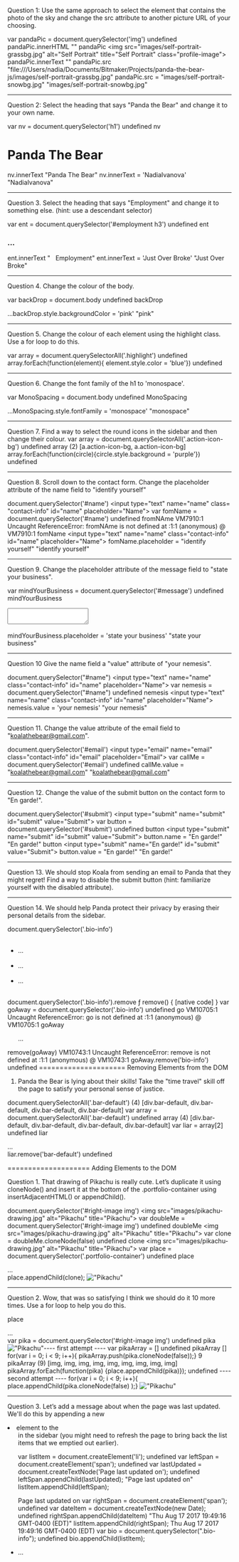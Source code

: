 
Question 1: Use the same approach to select the element that contains the photo of the sky and change the src attribute to another picture URL of your choosing.

var pandaPic = document.querySelector('img')
undefined
pandaPic.innerHTML
""
pandaPic
<img src=​"images/​self-portrait-grassbg.jpg" alt=​"Self Portrait" title=​"Self Portrait" class=​"profile-image">​
pandaPic.innerText
""
pandaPic.src
"file:///Users/nadia/Documents/Bitmaker/Projects/panda-the-bear-js/images/self-portrait-grassbg.jpg"
pandaPic.src = "images/self-portrait-snowbg.jpg"
"images/self-portrait-snowbg.jpg"
****
Question 2: Select the heading that says "Panda the Bear" and change it to your own name.

var nv = document.querySelector('h1')
undefined
nv
<h1 class=​"highlight">​Panda The Bear​</h1>​
nv.innerText
"Panda The Bear"
nv.innerText = 'NadiaIvanova'
"NadiaIvanova"

********

Question 3. Select the heading that says "Employment" and change it to something else. (hint: use a descendant selector)

var ent = document.querySelector('#employment h3')
undefined
ent
<h3 class=​"info-title">​…​</h3>​
ent.innerText
"   Employment"
ent.innerText = 'Just Over Broke'
"Just Over Broke"

********

Question 4. Change the colour of the body.

var backDrop = document.body
undefined
backDrop
<body>​…​</body>​
backDrop.style.backgroundColor = 'pink'
"pink"

********

Question 5. Change the colour of each element using the highlight class. Use a for loop to do this.

var array = document.querySelectorAll('.highlight')
undefined
array.forEach(function(element){ element.style.color = 'blue'})
undefined

******

Question 6. Change the font family of the h1 to 'monospace'.

var MonoSpacing = document.body
undefined
MonoSpacing
<body>​…​</body>​
MonoSpacing.style.fontFamily = 'monospace'
"monospace"

*******

Question 7. Find a way to select the round icons in the sidebar and then change their colour.
var array = document.querySelectorAll('.action-icon-bg')
undefined
array
(2) [a.action-icon-bg, a.action-icon-bg]
array.forEach(function(circle){circle.style.background = 'purple'})
undefined

*********

Question 8. Scroll down to the contact form. Change the placeholder attribute of the name field to "identify yourself"

document.querySelector('#name')
<input type=​"text" name=​"name" class=​"contact-info" id=​"name" placeholder=​"Name">​
var fomName = document.querySelector('#name')
undefined
fromNAme
VM7910:1 Uncaught ReferenceError: fromNAme is not defined
    at <anonymous>:1:1
(anonymous) @ VM7910:1
fomName
<input type=​"text" name=​"name" class=​"contact-info" id=​"name" placeholder=​"Name">​
fomName.placeholder = "identify yourself"
"identify yourself"

*****
Question 9. Change the placeholder attribute of the message field to "state your business".

var mindYourBusiness = document.querySelector('#message')
undefined
mindYourBusiness
<textarea name=​"message" id=​"message" placeholder=​"Message">​</textarea>​
mindYourBusiness.placeholder = 	'state your business'
"state your business"

*****
Question 10 Give the name field a "value" attribute of "your nemesis".

document.querySelector("#name")
<input type=​"text" name=​"name" class=​"contact-info" id=​"name" placeholder=​"Name">​
var nemesis = document.querySelector("#name")
undefined
nemesis
<input type=​"text" name=​"name" class=​"contact-info" id=​"name" placeholder=​"Name">​
nemesis.value = 'your nemesis'
"your nemesis"

****
Question 11. Change the value attribute of the email field to "koalathebear@gmail.com".

document.querySelector('#email')
<input type=​"email" name=​"email" class=​"contact-info" id=​"email" placeholder=​"Email">​
var callMe = document.querySelector('#email')
undefined
callMe.value = "koalathebear@gmail.com"
"koalathebear@gmail.com"

*****
Question 12. Change the value of the submit button on the contact form to "En garde!".

document.querySelector('#submit')
<input type=​"submit" name=​"submit" id=​"submit" value=​"Submit">​
var button = document.querySelector('#submit')
undefined
button
<input type=​"submit" name=​"submit" id=​"submit" value=​"Submit">​
button.name = "En garde!"
"En garde!"
button
<input type=​"submit" name=​"En garde!" id=​"submit" value=​"Submit">​
button.value = "En garde!"
"En garde!"

******
Question 13. We should stop Koala from sending an email to Panda that they might regret! Find a way to disable the submit button (hint: familiarize yourself with the disabled attribute).


*******
Question 14. We should help Panda protect their privacy by erasing their personal details from the sidebar.

document.querySelector('.bio-info')
<ul class=​"bio-info">​<li class=​"bio-info-item">​…​</li>​<li class=​"bio-info-item">​…​</li>​<li class=​"bio-info-item">​…​</li>​</ul>​
document.querySelector('.bio-info').remove
ƒ remove() { [native code] }
var goAway = document.querySelector('.bio-info')
undefined
go
VM10705:1 Uncaught ReferenceError: go is not defined
    at <anonymous>:1:1
(anonymous) @ VM10705:1
goAway
<ul class=​"bio-info">​…​</ul>​
remove(goAway)
VM10743:1 Uncaught ReferenceError: remove is not defined
    at <anonymous>:1:1
(anonymous) @ VM10743:1
goAway.remove('bio-info')
undefined
=====================
Removing Elements from the DOM

1. Panda the Bear is lying about their skills! Take the "time travel" skill off the page to satisfy your personal sense of justice.

document.querySelectorAll('.bar-default')
(4) [div.bar-default, div.bar-default, div.bar-default, div.bar-default]
var array = document.querySelectorAll('.bar-default')
undefined
array
(4) [div.bar-default, div.bar-default, div.bar-default, div.bar-default]
var liar = array[2]
undefined
liar
<div class=​"bar-default">​…​</div>​
liar.remove('bar-default')
undefined

====================
Adding Elements to the DOM

Question 1. That drawing of Pikachu is really cute. Let’s duplicate it using cloneNode() and insert it at the bottom of the .portfolio-container using insertAdjacentHTML() or appendChild().

document.querySelector('#right-image img')
<img src=​"images/​pikachu-drawing.jpg" alt=​"Pikachu" title=​"Pikachu">​
var doubleMe = document.querySelector('#right-image img')
undefined
doubleMe
<img src=​"images/​pikachu-drawing.jpg" alt=​"Pikachu" title=​"Pikachu">​
var clone = doubleMe.cloneNode(false)
undefined
clone
<img src=​"images/​pikachu-drawing.jpg" alt=​"Pikachu" title=​"Pikachu">​
var place = document.querySelector('.portfolio-container')
undefined
place
<div class=​"portfolio-container">​…​</div>​
place.appendChild(clone);
<img src=​"images/​pikachu-drawing.jpg" alt=​"Pikachu" title=​"Pikachu">​

******
Question 2. Wow, that was so satisfying I think we should do it 10 more times. Use a for loop to help you do this.

place
<div class=​"portfolio-container">​…​</div>​
var pika = document.querySelector('#right-image img')
undefined
pika
<img src=​"images/​pikachu-drawing.jpg" alt=​"Pikachu" title=​"Pikachu">​
---- first attempt ----
var pikaArray = []
undefined
pikaArray
[]
for(var i = 0; i < 9; i++){ pikaArray.push(pika.cloneNode(false));}
9
pikaArray
(9) [img, img, img, img, img, img, img, img, img]
pikaArray.forEach(function(pika) {place.appendChild(pika)});
undefined
---- second attempt ----
for(var i = 0; i < 9; i++){ place.appendChild(pika.cloneNode(false) );}
<img src=​"images/​pikachu-drawing.jpg" alt=​"Pikachu" title=​"Pikachu">​

*******
Question 3. Let’s add a message about when the page was last updated. We'll do this by appending a new <li> element to the <ul> in the sidebar (you might need to refresh the page to bring back the list items that we emptied out earlier).

var listItem = document.createElement('li');
undefined
var leftSpan = document.createElement('span');
undefined
var lastUpdated = document.createTextNode('Page last updated on');
undefined
leftSpan.appendChild(lastUpdated);
"Page last updated on"
listItem.appendChild(leftSpan);


<span>​Page last updated on​</span>​
var rightSpan = document.createElement('span');
undefined
var dateItem = document.createTextNode(new Date);
undefined
rightSpan.appendChild(dateItem)
"Thu Aug 17 2017 19:49:16 GMT-0400 (EDT)"
listItem.appendChild(rightSpan);
<span>​Thu Aug 17 2017 19:49:16 GMT-0400 (EDT)​</span>​
var bio = document.querySelector(".bio-info");
undefined
bio.appendChild(listItem);
<li>​…​</li>​
